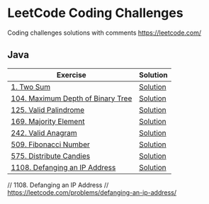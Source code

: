 # LeetCode Coding Challenges
Coding challenges solutions with comments
https://leetcode.com/

## Java
| Exercise | Solution |
| --- | ----------- |
| [1. Two Sum](https://leetcode.com/problems/two-sum/) | [Solution](/problems/src/two_sum/Solution.java) |
| [104. Maximum Depth of Binary Tree](https://leetcode.com/problems/maximum-depth-of-binary-tree/) | [Solution](/problems/src/maximum_depth_of_binary_tree/Solution.java) |
| [125. Valid Palindrome](https://leetcode.com/problems/valid-palindrome/) | [Solution](/problems/src/valid_palindrome/Solution.java) |
| [169. Majority Element](https://leetcode.com/problems/majority-element/) | [Solution](/problems/src/majority_element/Solution.java) |
| [242. Valid Anagram](https://leetcode.com/problems/valid-anagram/) | [Solution](/problems/src/valid_anagram/Solution.java) |
| [509. Fibonacci Number](https://leetcode.com/problems/fibonacci-number/) | [Solution](/problems/src/fibonacci_number/Solution.java) |
| [575. Distribute Candies](https://leetcode.com/problems/distribute-candies/) | [Solution](/problems/src/distribute_candies/Solution.java) |
| [1108. Defanging an IP Address](https://leetcode.com/problems/defanging-an-ip-address/) | [Solution](/problems/src/defanging-an-ip-address/Solution.java) |


// 1108. Defanging an IP Address
// https://leetcode.com/problems/defanging-an-ip-address/